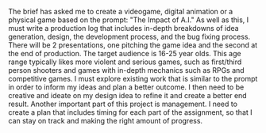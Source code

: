 The brief has asked me to create a videogame, digital animation or a physical game based on the prompt: "The Impact of A.I." As well as this, I must write a production log that includes in-depth breakdowns of idea generation, design, the development process, and the bug fixing process. There will be 2 presentations, one pitching the game idea and the second at the end of production.
The target audience is 16-25 year olds. This age range typically likes more violent and serious games, such as first/third person shooters and games with in-depth mechanics such as RPGs and competitive games. 
I must explore existing work that is similar to the prompt in order to inform my ideas and plan a better outcome. I then need to be creative and ideate on my design idea to refine it and create a better end result. Another important part of this project is management. I need to create a plan that includes timing for each part of the assignment, so that I can stay on track and making the right amount of progress.